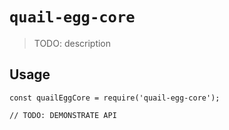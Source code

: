 # `quail-egg-core`

> TODO: description

## Usage

```
const quailEggCore = require('quail-egg-core');

// TODO: DEMONSTRATE API
```
